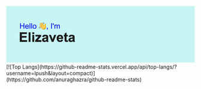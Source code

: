 <img src="https://github.com/lpush/lpush/blob/main/header.png?raw=true" alt="hello">
<!---Для компактной версии-->
[![Top Langs](https://github-readme-stats.vercel.app/api/top-langs/?username=lpush&layout=compact)](https://github.com/anuraghazra/github-readme-stats)

